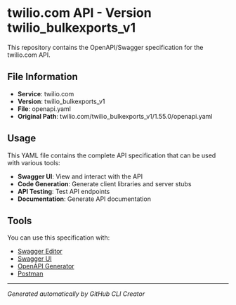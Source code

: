 # twilio.com API - Version twilio_bulkexports_v1

This repository contains the OpenAPI/Swagger specification for the twilio.com API.

## File Information

- **Service**: twilio.com
- **Version**: twilio_bulkexports_v1
- **File**: openapi.yaml
- **Original Path**: twilio.com/twilio_bulkexports_v1/1.55.0/openapi.yaml

## Usage

This YAML file contains the complete API specification that can be used with various tools:

- **Swagger UI**: View and interact with the API
- **Code Generation**: Generate client libraries and server stubs
- **API Testing**: Test API endpoints
- **Documentation**: Generate API documentation

## Tools

You can use this specification with:

- [Swagger Editor](https://editor.swagger.io/)
- [Swagger UI](https://swagger.io/tools/swagger-ui/)
- [OpenAPI Generator](https://openapi-generator.tech/)
- [Postman](https://www.postman.com/)

---

*Generated automatically by GitHub CLI Creator*
